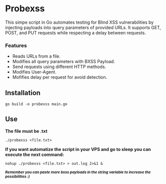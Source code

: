 # Probexss
This simpe script in Go automates testing for Blind XSS vulnerabilities by injecting payloads into query parameters of provided URLs. It supports GET, POST, and PUT requests while respecting a delay between requests.
### Features
  - Reads URLs from a file.
  - Modifies all query parameters with BXSS Payload.
  - Send requests using different HTTP methods.
  - Modifies User-Agent.
  - Mofifies delay per request for avoid detection.
## Installation
`go build -o probexss main.go`
## Use
**The file must be .txt**

`./probexss <file.txt>`

**If you want automatize the script in your VPS and go to sleep you can execute the next command:**

`nohup ./probexss <file.txt> > out.log 2>&1 &`

***<sub>Remember you can paste more bxss payloads in the string variable to increase the possibilities :) </sub>***
